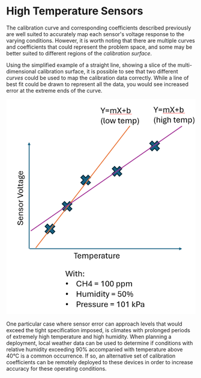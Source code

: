 # High Temperature Sensors

The calibration curve and corresponding coefficients described previously are well suited to accurately map each sensor's voltage response to the varying conditions. However, it is worth noting that there are multiple curves and coefficients that could represent the problem space, and some may be better suited to different regions of the *calibration surface*.

Using the simplified example of a straight line, showing a slice of the multi-dimensional calibration surface, it is possible to see that two different *curves* could be used to map the calibration data correctly. While a line of best fit could be drawn to represent all the data, you would see increased error at the extreme ends of the curve.

![Different Curves fit better for different regions](media/hi-temp.png)

One particular case where sensor error can approach levels that would exceed the tight specification imposed, is climates with prolonged periods of extremely high temperature and high humidity. When planning a deployment, local weather data can be used to determine if conditions with relative humidity exceeding 90% accompanied with temperature  above 40°C is a common occurrence. If so, an alternative set of calibration coefficients can be remotely deployed to these devices in order to increase accuracy for these operating conditions.
